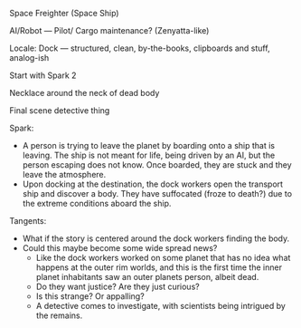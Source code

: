 Space Freighter (Space Ship)

AI/Robot — Pilot/ Cargo maintenance? (Zenyatta-like)

Locale: Dock — structured, clean, by-the-books, clipboards and stuff, analog-ish

Start with Spark 2

Necklace around the neck of dead body

Final scene detective thing

Spark:

- A person is trying to leave the planet by boarding onto a ship that is leaving. The ship is not meant for life, being driven by an AI, but the person escaping does not know. Once boarded, they are stuck and they leave the atmosphere.
- Upon docking at the destination, the dock workers open the transport ship and discover a body. They have suffocated (froze to death?) due to the extreme conditions aboard the ship.

Tangents:

- What if the story is centered around the dock workers finding the body.
- Could this maybe become some wide spread news?
    - Like the dock workers worked on some planet that has no idea what happens at the outer rim worlds, and this is the first time the inner planet inhabitants saw an outer planets person, albeit dead.
    - Do they want justice? Are they just curious?
    - Is this strange? Or appalling?
    - A detective comes to investigate, with scientists being intrigued by the remains.
